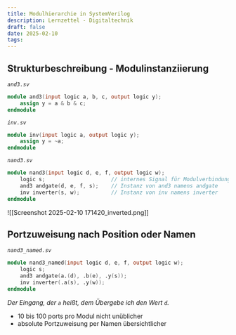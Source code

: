 ```yaml
---
title: Modulhierarchie in SystemVerilog
description: Lernzettel - Digitaltechnik
draft: false
date: 2025-02-10
tags:
---
```


## Strukturbeschreibung - Modulinstanziierung
*`and3.sv`*
```verilog
module and3(input logic a, b, c, output logic y);
	assign y = a & b & c;
endmodule
```

*`inv.sv`*
```verilog
module inv(input logic a, output logic y);
	assign y = ~a;
endmodule
```

*`nand3.sv`*
```verilog
module nand3(input logic d, e, f, output logic w);
	logic s;                     // internes Signal für Modulverbindung
	and3 andgate(d, e, f, s);    // Instanz von and3 namens andgate
	inv inverter(s, w);          // Instanz von inv namens inverter
endmodule
```
![[Screenshot 2025-02-10 171420_inverted.png]]

## Portzuweisung nach Position oder Namen
*`nand3_named.sv`*
```verilog
module nand3_named(input logic d, e, f, output logic w);
	logic s;
	and3 andgate(a.(d), .b(e), .y(s));
	inv inverter(.a(s), .y(w));
endmodule
```
*Der Eingang, der `a` heißt, dem Übergebe ich den Wert `d`.*

- 10 bis 100 ports pro Modul nicht unüblicher
- absolute Portzuweisung per Namen übersichtlicher